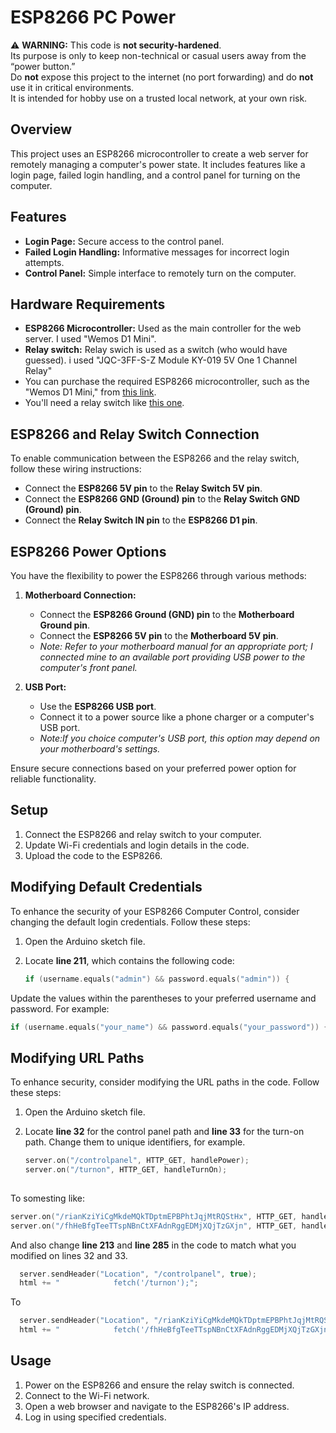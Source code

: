# ESP8266 PC Power

⚠️ **WARNING:** This code is **not security-hardened**.  
Its purpose is only to keep non-technical or casual users away from the “power button.”  
Do **not** expose this project to the internet (no port forwarding) and do **not** use it in critical environments.  
It is intended for hobby use on a trusted local network, at your own risk.

## Overview

This project uses an ESP8266 microcontroller to create a web server for remotely managing a computer's power state. It includes features like a login page, failed login handling, and a control panel for turning on the computer.

## Features

- **Login Page:** Secure access to the control panel.
- **Failed Login Handling:** Informative messages for incorrect login attempts.
- **Control Panel:** Simple interface to remotely turn on the computer.

## Hardware Requirements

- **ESP8266 Microcontroller:** Used as the main controller for the web server. I used "Wemos D1 Mini".
- **Relay switch:** Relay swich is used as a switch (who would have guessed). i used "JQC-3FF-S-Z Module KY-019 5V One 1 Channel Relay"
- You can purchase the required ESP8266 microcontroller, such as the "Wemos D1 Mini," from [this link](https://www.aliexpress.com/w/wholesale-Wemos-D1-mini.html?spm=a2g0o.productlist.search.0).
- You'll need a relay switch like [this one](https://www.aliexpress.com/item/1005005654379195.html?spm=a2g0o.productlist.main.17.20203358jZkazw&algo_pvid=ee9f0dc9-ca21-4938-b951-e6865958626a).

## ESP8266 and Relay Switch Connection

To enable communication between the ESP8266 and the relay switch, follow these wiring instructions:

- Connect the **ESP8266 5V pin** to the **Relay Switch 5V pin**.
- Connect the **ESP8266 GND (Ground) pin** to the **Relay Switch GND (Ground) pin**.
- Connect the **Relay Switch IN pin** to the **ESP8266 D1 pin**.

## ESP8266 Power Options

You have the flexibility to power the ESP8266 through various methods:

1. **Motherboard Connection:**
   - Connect the **ESP8266 Ground (GND) pin** to the **Motherboard Ground pin**.
   - Connect the **ESP8266 5V pin** to the **Motherboard 5V pin**.
   - *Note: Refer to your motherboard manual for an appropriate port; I connected mine to an available port providing USB power to the computer's front panel.*

2. **USB Port:**
   - Use the **ESP8266 USB port**.
   - Connect it to a power source like a phone charger or a computer's USB port.
   - *Note:If you choice computer's USB port, this option may depend on your motherboard's settings.*

Ensure secure connections based on your preferred power option for reliable functionality.

## Setup

1. Connect the ESP8266 and relay switch to your computer.
2. Update Wi-Fi credentials and login details in the code.
3. Upload the code to the ESP8266.

## Modifying Default Credentials

To enhance the security of your ESP8266 Computer Control, consider changing the default login credentials. Follow these steps:

1. Open the Arduino sketch file.
2. Locate **line 211**, which contains the following code:

   ```cpp
   if (username.equals("admin") && password.equals("admin")) {
   
Update the values within the parentheses to your preferred username and password. For example:

  ```cpp
  if (username.equals("your_name") && password.equals("your_password")) {
````

## Modifying URL Paths

To enhance security, consider modifying the URL paths in the code. Follow these steps:

1. Open the Arduino sketch file.
2. Locate **line 32** for the control panel path and **line 33** for the turn-on path. Change them to unique identifiers, for example.

   ```cpp
   server.on("/controlpanel", HTTP_GET, handlePower);
   server.on("/turnon", HTTP_GET, handleTurnOn);
  
To somesting like:

   ```cpp
   server.on("/rianKziYiCgMkdeMQkTDptmEPBPhtJqjMtRQStHx", HTTP_GET, handlePower);
   server.on("/fhHeBfgTeeTTspNBnCtXFAdnRggEDMjXQjTzGXjn", HTTP_GET, handleTurnOn);
````
And also change **line 213** and **line 285** in the code to match what you modified on lines 32 and 33.

 ```cpp
   server.sendHeader("Location", "/controlpanel", true);
   html += "            fetch('/turnon');";
````
To 

 ```cpp
   server.sendHeader("Location", "/rianKziYiCgMkdeMQkTDptmEPBPhtJqjMtRQStHx", true);
   html += "            fetch('/fhHeBfgTeeTTspNBnCtXFAdnRggEDMjXQjTzGXjn');";
````

## Usage

1. Power on the ESP8266 and ensure the relay switch is connected.
2. Connect to the Wi-Fi network.
3. Open a web browser and navigate to the ESP8266's IP address.
4. Log in using specified credentials.


